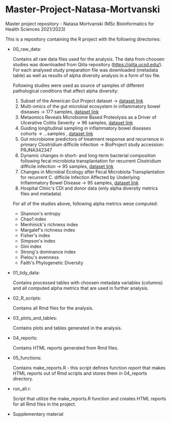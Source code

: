 # Master-Project-Natasa-Mortvanski
Master project repository - Natasa Mortvanski (MSc Bioinformatics for Health Sciences 2021/2023) 

This is a repository containing the R project with the following directories: 

* 00_raw_data: 

  Contains all raw data files used for the analysis. The data from choosen studies was downloaded 
  from Qiita repository (https://qiita.ucsd.edu/). For each analysed study preparation file was 
  downloaded (metadata table) as well as results of alpha diversity analysis in a form of tsv file.

  Following studies were used as source of samples of different pathological conditions that affect 
  alpha diversity:

    1. Subset of the American Gut Project dataset -> [dataset link](https://qiita.ucsd.edu/study/description/10317)
    2. Multi-omics of the gut microbial ecosystem in inflammatory bowel diseases -> 177 samples, [dataset link](https://qiita.ucsd.edu/study/description/11484)
    3. Metaomics Reveals Microbiome Based Proteolysis as a Driver of Ulcerative Colitis Severity -> 96 samples, [dataset link](https://qiita.ucsd.edu/study/description/11549)
    4. Guiding longitudinal sampling in inflammatory bowel diseases cohorts -> ...samples , [dataset link](https://qiita.ucsd.edu/study/description/2538#)
    4. Gut microbiome predictors of treatment response and recurrence in primary Clostridium difficile infection -> BioProject study accession: PRJNA342347
    5. Dynamic changes in short- and long-term bacterial composition following fecal microbiota transplantation for recurrent Clostridium difficile infection -> 95 samples, [dataset link](https://qiita.ucsd.edu/study/description/1924)
    6. Changes in Microbial Ecology after Fecal Microbiota Transplantation for recurrent C. difficile Infection Affected by Underlying Inflammatory Bowel Disease -> 95 samples, [dataset link](https://qiita.ucsd.edu/study/description/10057)
    7. Hospital Clinic's CDI and donor data (only alpha diversity metrics files and metadata)

  For all of the studies above, following alpha metrics wese computed:
  
  * Shannon's entropy
  * Chao1 index
  * Menhinick's richness index
  * Margalef's richness index
  * Fisher's index
  * Simpson's index
  * Gini index
  * Strong's dominance index
  * Pielou's evenness
  * Faith's Phylogenetic Diversity

* 01_tidy_data: 

  Contains processed tables with choosen metadata variables (columns) and all computed alpha metrics that
  are used in further analysis.

* 02_R_scripts: 

  Contains all Rmd files for the analysis. 

* 03_plots_and_tables: 

  Contains plots and tables generated in the analysis.
  
* 04_reports: 

  Contains HTML reports generated from Rmd files.

* 05_functions: 

  Contains make_reports.R - this script defines function *report* that makes HTML reports out of Rmd scripts 
    and stores them in 04_reports directory.

* run_all.r:

  Script that utilize the make_reports.R function and creates HTML reports for all Rmd files in the project.
  
* Supplementary material
